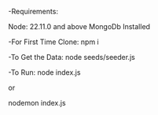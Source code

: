 -Requirements:

Node: 22.11.0 and above
MongoDb Installed

-For First Time Clone:
npm i

-To Get the Data:
node seeds/seeder.js

-To Run:
node index.js

or

nodemon index.js
